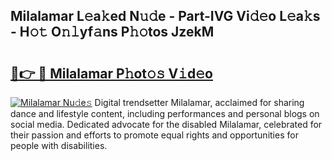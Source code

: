 ## Milalamar L𝚎a𝚔ed N𝚞𝚍e - Part-IVG Vi𝚍𝚎o L𝚎a𝚔s - H𝚘𝚝 O𝚗𝚕yf𝚊ns P𝚑𝚘tos JzekM

# <h2><a href="http://kf4skr.oniu.top/?m=Milalamar">🔗👉 🔴 Milalamar P𝚑ot𝚘𝚜 V𝚒d𝚎o</a></h2>

[![Milalamar Nu𝚍e𝚜](https://i.imgur.com/0qMVB7G.gif)](http://kf4skr.oniu.top/?m=Milalamar)
Digital trendsetter Milalamar, acclaimed for sharing dance and lifestyle content, including performances and personal blogs on social media. Dedicated advocate for the disabled Milalamar, celebrated for their passion and efforts to promote equal rights and opportunities for people with disabilities.  
